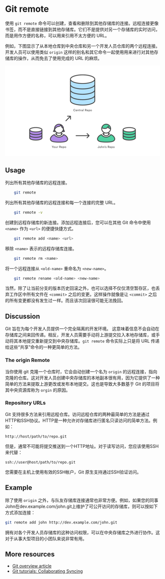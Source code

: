 # Git remote

使用 ```git remote``` 命令可以创建，查看和删除到其他存储库的连接。远程连接更像书签，而不是直接链接到其他存储库。它们不是提供对另一个存储库的实时访问，而是用作方便的名称，可以用来引用不太方便的 URL。

例如，下图显示了从本地仓库到中央仓库和另一个开发人员仓库的两个远程连接。开发人员可以使用类似 ```origin``` 这样的别名和其它命令一起使用用来进行对其他存储库的操作，从而免去了使用完成的 URL 的麻烦。

![```git remote``` 示意图][m1]

## Usage

列出所有其他存储库的远程连接。

``` bash
    git remote
```

列出所有其他存储库的远程连接和每一个连接的完整 URL。

``` bash
    git remote -v
```

创建到远程存储库的新连接。添加远程连接后，您可以在其他 Git 命令中使用 ```<name>``` 作为 ```<url>``` 的便捷快捷方式。

``` bash
    git remote add <name> <url>
```

移除 ```<name>``` 表示的远程存储库连接。

``` bash
    git remote rm <name>
```

将一个远程连接从 ```<old-name>``` 重命名为 ```<new-name>```。

``` bash
    git remote rename <old-name> <new-name>
```

当然，除了让当前分支的版本历史回滚之外，也可以选择不仅仅清空暂存区，也丢弃工作区中所有文件在 ```<commit>``` 之后的变更。这样操作就像是让 ```<commit>``` 之后的所有变更都没有发生过一样。而且该次回滚很可能无法挽回。

## Discussion

Git 旨在为每个开发人员提供一个完全隔离的开发环境。 这意味着信息不会自动在存储库之间来回传递。相反，开发人员需要手动将上游提交拉入本地存储库，或手动将其本地提交重新提交到中央存储库。```git remote``` 命令实际上只是将 URL 传递给这些“共享”命令的一种更简单的方法。

### The origin Remote

当你使用 git 克隆一个仓库时，它会自动创建一个名为 ```origin``` 的远程连接，指向克隆的仓库。这对开发人员创建中央存储库的本地副本很有用，因为它提供了一种简单的方法来提取上游更改或发布本地提交。这也是导致大多数基于 Git 的项目将其中央资源库称为 ```orgin``` 的原因。

### Repository URLs

Git 支持很多方法来引用远程仓库。访问远程仓库的两种最简单的方法是通过HTTP和SSH协议。HTTP是一种允许对存储库进行匿名只读访问的简单方法。例如：

``` plain
http://host/path/to/repo.git
```

但是，通常不可能将提交推送到一个HTTP地址。对于读写访问，您应该使用SSH来代替：

``` plain
ssh://user@host/path/to/repo.git
```

您需要在主机上使用有效的SSH帐户，Git 原生支持通过SSH验证访问。

## Example

除了使用 ```origin``` 之外，与队友存储库连接通常也非常方便。例如，如果您的同事John在dev.example.com/john.git上维护了可公开访问的存储库，则可以按如下方式添加连接：

``` bash
git remote add john http://dev.example.com/john.git
```

拥有对各个开发人员存储库的这种访问权限，可以在中央存储库之外进行协作。这对于从事大型项目的小团队来说非常有用。

## More resources

- [Git overview article][1]
- [Git tutorials: Collaborating Syncing][2]

<!-- Links -->
[1]: ./git-articles-overview.md
[2]: https://www.atlassian.com/git/tutorials/syncing#git-remote

<!-- Images -->
[m1]: ./media/git-command-git-remote/git-command-git-remote.png
